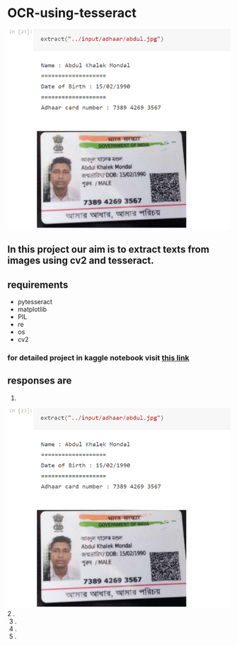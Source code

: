 # OCR-using-tesseract
![](https://github.com/shubhendu-ghosh-DS/OCR-using-tesseract/blob/main/reponses/Annotation%202022-08-01%20113008.png?raw=true)  
## In this project our aim is to extract texts from images using cv2 and tesseract.  
## requirements
- pytesseract
- matplotlib
- PIL
- re
- os
- cv2


### for detailed project in kaggle notebook visit [this link](https://www.kaggle.com/code/shubhendughosh00/optical-character-recognition)  
## responses are  
1.  
![](https://github.com/shubhendu-ghosh-DS/OCR-using-tesseract/blob/main/reponses/Annotation%202022-08-01%20113008.png?raw=true)  
 2 .  
![]()
 3 .  
 ![]()
  4 .  
 ![]()
  5 .  
 ![]()


